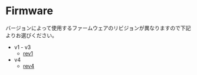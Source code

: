# Firmware

バージョンによって使用するファームウェアのリビジョンが異なりますので下記よりお選びください。

- v1 - v3
  - [rev1](rev1/firmware_jp.md)
- v4
  - [rev4](rev4/firmware_jp.md)
